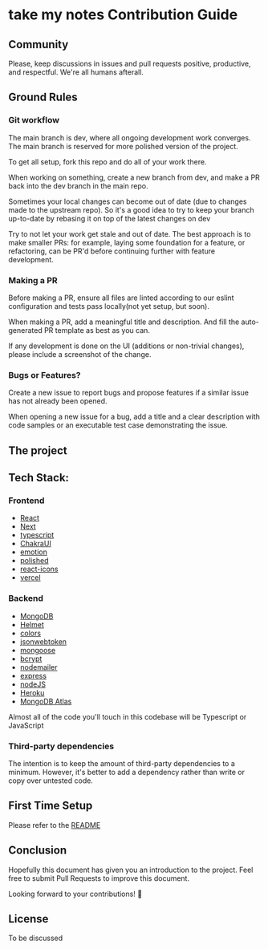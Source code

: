 # take my notes Contribution Guide



## Community


Please, keep discussions in issues and pull requests positive, productive, and respectful. We're all humans afterall.

## Ground Rules

### Git workflow

The main branch is dev, where all ongoing development work converges. The main branch is reserved for more polished version of the project.

To get all setup, fork this repo and do all of your work there.

When working on something, create a new branch from dev, and make a PR back into the dev branch in the main repo.


Sometimes your local changes can become out of date (due to changes made to the upstream repo). So it's a good idea to try to keep your branch up-to-date by rebasing it on top of the latest changes on dev 


Try to not let your work get stale and out of date. The best approach is to make smaller PRs: for example, laying some foundation for a feature, or refactoring, can be PR'd before continuing further with feature development.

### Making a PR

Before making a PR, ensure all files are linted according to our eslint configuration and tests pass locally(not yet setup, but soon).

When making a PR, add a meaningful title and description. And fill the auto-generated PR template as best as you can.

If any development is done on the UI (additions or non-trivial changes), please include a screenshot of the change.


### Bugs or Features?

Create a new issue to report bugs and propose features if a similar issue has not already been opened.

When opening a new issue for a bug, add a title and a clear description with code samples or an executable test case demonstrating the issue.

## The project

## Tech Stack: 


### Frontend 
- [React](https://github.com/facebook/react)
- [Next](https://github.com/vercel/next.js)
- [typescript](https://github.com/Microsoft/TypeScript)
- [ChakraUI](https://chakra-ui.com/)
- [emotion](https://github.com/emotion-js/emotion)
- [polished](https://github.com/styled-components/polished)
- [react-icons](https://github.com/react-icons/react-icons)
- [vercel](https://vercel.com/)

### Backend 
- [MongoDB](https://www.mongodb.com/)
- [Helmet](https://helmetjs.github.io/)
- [colors](https://github.com/marak/colors.js/)
- [jsonwebtoken](https://jwt.io/)
- [mongoose](https://mongoosejs.com/)
- [bcrypt](https://www.npmjs.com/package/bcryptjs)
- [nodemailer](https://nodemailer.com/about/)
- [express](http://expressjs.com/)
- [nodeJS](https://nodejs.org/en/)
- [Heroku](https://www.heroku.com/)
- [MongoDB Atlas](https://www.mongodb.com/cloud/atlas)



Almost all of the code you'll touch in this codebase will be Typescript or JavaScript

### Third-party dependencies

The intention is to keep the amount of third-party dependencies to a minimum. However, it's better to add a dependency rather than write or copy over untested code. 

## First Time Setup

Please refer to the [README](https://github.com/luke-h1/take-my-notes/#readme)

## Conclusion

Hopefully this document has given you an introduction to the project. Feel free to submit Pull Requests to improve this document.

Looking forward to your contributions! 🙌

## License

To be discussed